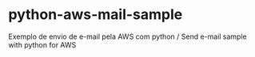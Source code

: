 # python-aws-mail-sample
Exemplo de envio de e-mail pela AWS com python / Send e-mail sample with python for AWS

